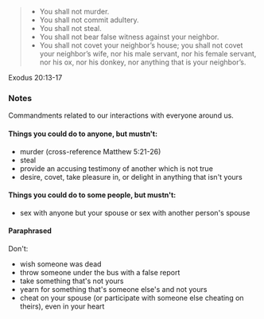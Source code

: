 > - You shall not murder.
> - You shall not commit adultery.
> - You shall not steal.
> - You shall not bear false witness against your neighbor.
> - You shall not covet your neighbor’s house; you shall not covet your
>   neighbor’s wife, nor his male servant, nor his female servant, nor his ox,
>   nor his donkey, nor anything that is your neighbor’s.

Exodus 20:13-17

### Notes

Commandments related to our interactions with everyone around us.

#### Things you could do to anyone, but mustn't:
 - murder (cross-reference Matthew 5:21-26)
 - steal
 - provide an accusing testimony of another which is not true
 - desire, covet, take pleasure in, or delight in anything that isn't yours

#### Things you could do to some people, but mustn't:
 - sex with anyone but your spouse or sex with another person's spouse

#### Paraphrased

Don't:

 - wish someone was dead
 - throw someone under the bus with a false report 
 - take something that's not yours
 - yearn for something that's someone else's and not yours
 - cheat on your spouse (or participate with someone else cheating on
   theirs), even in your heart 
